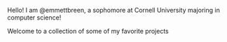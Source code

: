 Hello! I am @emmettbreen, a sophomore at Cornell University majoring in computer science!

Welcome to a collection of some of my favorite projects
